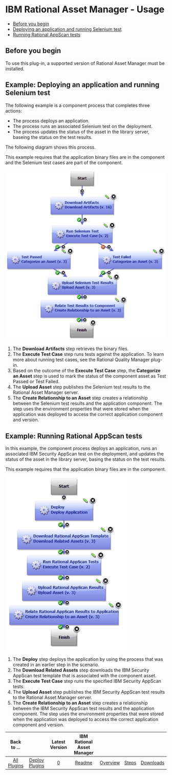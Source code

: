 
# IBM Rational Asset Manager - Usage

* [Before you begin](#before_you_begin)
* [Deploying an application and running Selenium test](#example1)
* [Running Rational AppScan tests](#example2)


## **Before you begin**

To use this plug-in, a supported version of Rational Asset Manager must be installed.


## **Example: Deploying an application and running Selenium test**

The following example is a component process that completes three actions:

* The process deploys an application.
* The process runs an associated Selenium test on the deployment.
* The process updates the status of the asset in the library server, baseing the status on the test results.

The following diagram shows this process.

This example requires that the application binary files are in the component and the Selenium test cases are part of the component.

[![rationalassetmanager_3](media/rationalassetmanager_3.gif)](media/rationalassetmanager_3.gif)
1. The **Download Artifacts** step retrieves the binary files.
2. The **Execute Test Case** step runs tests against the application. To learn more about running test cases, see the Rational Quality Manager plug-in.
3. Based on the outcome of the **Execute Test Case** step, the **Categorize an Asset** step is used to mark the status of the component asset as Test Passed or Test Failed.
4. The **Upload Asset** step publishes the Selenium test results to the Rational Asset Manager server.
5. The **Create Relationship to an Asset** step creates a relationship between the Selenium test results and the application component. The step uses the environment properties that were stored when the application was deployed to access the correct application component and version.


## **Example: Running Rational AppScan tests**

In this example, the component process deploys an application, runs an associated IBM Security AppScan test on the deployment, and updates the status of the asset in the library server, basing the status on the test results.

This example requires that the application binary files are in the component.

[![rationalassetmanager_4](media/rationalassetmanager_4.gif)](media/rationalassetmanager_4.gif)
1. The **Deploy** step deploys the application by using the process that was created in an earlier step in the scenario.
2. The **Download Related Assets** step downloads the IBM Security AppScan test template that is associated with the component asset.
3. The **Execute Test Case** step runs the specified IBM Security AppScan tests.
4. The **Upload Asset** step publishes the IBM Security AppScan test results to the Rational Asset Manager server.
5. The **Create Relationship to an Asset** step creates a relationship between the IBM Security AppScan test results and the application component. The step uses the environment properties that were stored when the application was deployed to access the correct application component and version.

|Back to ...||Latest Version|IBM Rational Asset Manager ||||
| :---: | :---: | :---: | :---: | :---: | :---: | :---: |
|[All Plugins](../../index.md)|[Deploy Plugins](../README.md)|[0](https://raw.githubusercontent.com/UrbanCode/IBM-UCD-PLUGINS/main/files/RAM/com.ibm.udeploy.plugin.ram.zip)|[Readme](README.md)|[Overview](overview.md)|[Steps](steps.md)|[Downloads](downloads.md)|
